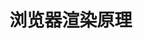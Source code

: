 # 浏览器渲染原理

<flowchart :chart="
`
start=>start: 开始
e=>end: 结束
op1=>operation: My Operation
op2=>operation: Stuff|current
cond=>condition: Yes
or No?|approved
c2=>condition: Good idea|rejected
io=>inputoutput: catch something...
para=>parallel: parallel tasks
start->op1(right)->cond
cond(yes, right)->c2
cond(no)->para
c2(true)->io->e
c2(false)->e
para(path2, right)->op2->e
`"></flowchart>
